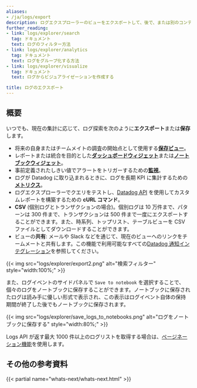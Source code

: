 ```yaml
---
aliases:
- /ja/logs/export
description: ログエクスプローラーのビューをエクスポートして、後で、または別のコンテキストで再利用することができます。
further_reading:
- link: logs/explorer/search
  tag: ドキュメント
  text: ログのフィルター方法
- link: logs/explorer/analytics
  tag: ドキュメント
  text: ログをグループ化する方法
- link: logs/explorer/visualize
  tag: ドキュメント
  text: ログからビジュアライゼーションを作成する

title: ログのエクスポート
---
```


## 概要

いつでも、現在の集計に応じて、ログ探索を次のように**エクスポート**または**保存**します。

- 将来の自身またはチームメイトの調査の開始点として使用する[**保存ビュー**][1]。
- レポートまたは統合を目的とした[**ダッシュボードウィジェット**][2]または[**ノートブックウィジェット**][8]。
- 事前定義されたしきい値でアラートをトリガーするための[**監視**][3]。
- ログが Datadog に取り込まれるときに、ログを長期 KPI に集計するための[**メトリクス**][4]。
- ログエクスプローラーでクエリをテストし、[Datadog API][5] を使用してカスタムレポートを構築するための **cURL コマンド**。
- **CSV** (個別ログとトランザクションの場合)。個別ログは 10 万件まで、パターンは 300 件まで、トランザクションは 500 件まで一度にエクスポートすることができます。また、時系列、トップリスト、テーブルビューを CSV ファイルとしてダウンロードすることができます。
- ビューの**共有**: メールや Slack などを通じて、現在のビューへのリンクをチームメートと共有します。この機能で利用可能なすべての[Datadog 通知インテグレーション][6]を参照してください。

{{< img src="logs/explorer/export2.png" alt="検索フィルター" style="width:100%;" >}}

また、ログイベントのサイドパネルで `Save to notebook` を選択することで、個々のログをノートブックに保存することができます。ノートブックに保存されたログは読み手に優しい形式で表示され、この表示はログイベント自体の保持期間が終了した後でもノートブックに保存されます。

{{< img src="logs/explorer/save_logs_to_notebooks.png" alt="ログをノートブックに保存する" style="width:80%;" >}}

Logs API が返す最大 1000 件以上のログリストを取得する場合は、[ページネーション機能][7]を使用します。

## その他の参考資料

{{< partial name="whats-next/whats-next.html" >}}

[1]: /ja/logs/explorer/saved_views/
[2]: /ja/dashboards/
[3]: /ja/monitors/types/log/
[4]: /ja/logs/logs_to_metrics
[5]: /ja/api/latest/logs/
[6]: /ja/integrations/#cat-notification
[7]: /ja/logs/guide/collect-multiple-logs-with-pagination/?tab=v2api
[8]: /ja/notebooks/
